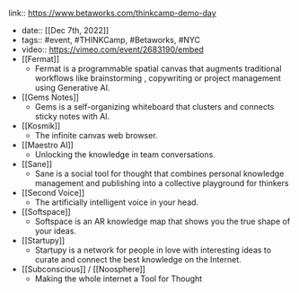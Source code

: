 link:: https://www.betaworks.com/thinkcamp-demo-day

- date:: [[Dec 7th, 2022]]
- tags:: #event, #THINKCamp, #Betaworks, #NYC
- video:: https://vimeo.com/event/2683190/embed
- [[Fermat]]
	- Fermat is a programmable spatial canvas that augments traditional workflows like brainstorming , copywriting or project management using Generative AI.
- [[Gems Notes]]
	- Gems is a self-organizing whiteboard that clusters and connects sticky notes with AI.
- [[Kosmik]]
	- The infinite canvas web browser.
- [[Maestro AI]]
	- Unlocking the knowledge in team conversations.
- [[Sane]]
	- Sane is a social tool for thought that combines personal knowledge management and publishing into a collective playground for thinkers
- [[Second Voice]]
	- The artificially intelligent voice in your head.
- [[Softspace]]
	- Softspace is an AR knowledge map that shows you the true shape of your ideas.
- [[Startupy]]
	- Startupy is a network for people in love with interesting ideas to curate and connect the best knowledge on the Internet.
- [[Subconscious]] / [[Noosphere]]
	- Making the whole internet a Tool for Thought
